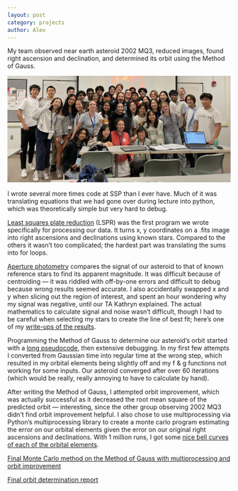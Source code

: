 ```yaml
---
layout: post
category: projects
author: Alex
---
```

My team observed near earth asteroid 2002 MQ3, reduced images, found right ascension and declination, and determined its orbit using the Method of Gauss. 

![](/assets/images/SSP.png)

I wrote several more times code at SSP than I ever have. Much of it was translating equations that we had gone over during lecture into python, which was theoretically simple but very hard to debug. 

[Least squares plate reduction](https://drive.google.com/file/d/1D2KQCqI7DquNSFY8Y0MveyJNwI-0xAIG/view?usp=drive_link) (LSPR) was the first program we wrote specifically for processing our data. It turns x, y coordinates on a .fits image into right ascensions and declinations using known stars. Compared to the others it wasn’t too complicated; the hardest part was translating the sums into for loops.

[Aperture photometry](https://drive.google.com/drive/folders/1sx6ubxOH76AOT62bse6_UbrpQUU0Q5Ok) compares the signal of our asteroid to that of known reference stars to find its apparent magnitude. It was difficult because of centroiding — it was riddled with off-by-one errors and difficult to debug because wrong results seemed accurate. I also accidentally swapped x and y when slicing out the region of interest, and spent an hour wondering why my signal was negative, until our TA Kathryn explained. The actual mathematics to calculate signal and noise wasn’t difficult, though I had to be careful when selecting my stars to create the line of best fit; here’s one of my [write-ups of the results](https://docs.google.com/document/d/15xx77QHa-d-DKdPKiT9Yj9c3IzwNIaQ4XkDESzsG3FM/edit?usp=sharing). 

Programming the Method of Gauss to determine our asteroid’s orbit started with a [long pseudocode](https://drive.google.com/file/d/1LKMg0kuV8ZurVbsU6ZWHPlsD24l0pTT_/view?usp=drive_link), then extensive debugging. In my first few attempts I converted from Gaussian time into regular time at the wrong step, which resulted in my orbital elements being slightly off and my f & g functions not working for some inputs. Our asteroid converged after over 60 iterations (which would be really, really annoying to have to calculate by hand). 

After writing the Method of Gauss, I attempted orbit improvement, which was actually successful as it decreased the root mean square of the predicted orbit — interesting, since the other group observing 2002 MQ3 didn’t find orbit improvement helpful. I also chose to use multiprocessing via Python’s multiprocessing library to create a monte carlo program estimating the error on our orbital elements given the error on our original right ascensions and declinations. With 1 million runs, I got some [nice bell curves of each of the orbital elements](https://drive.google.com/file/d/1pV1RmBW9W_AV3_Z2CPPUs6xSGnZNXvff/view?usp=drive_link). 

[Final Monte Carlo method on the Method of Gauss with multiprocessing and orbit improvement](https://drive.google.com/file/d/1dCCt31AL9HNcmQ-BGcFvC0et0yPqoGnH/view?usp=drive_link)

[Final orbit determination report](https://docs.google.com/document/d/1IEa5u4rfKcvwZofLpTXpwqClvEkHZFVTPYuy8kCcpEQ/edit?usp=sharing)